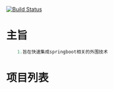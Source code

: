 [![Build Status](https://travis-ci.org/egnaf/spring-jsp-example.svg)](https://travis-ci.org/egnaf/spring-jsp-example)

# 主旨

```java
    1.旨在快速集成springboot相关的外围技术
```

# 项目列表
